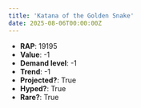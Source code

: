 ```yaml
---
title: 'Katana of the Golden Snake'
date: 2025-08-06T00:00:00Z
---
```

- **RAP**: 19195
- **Value**: -1
- **Demand level**: -1
- **Trend**: -1
- **Projected?**: True
- **Hyped?**: True
- **Rare?**: True
